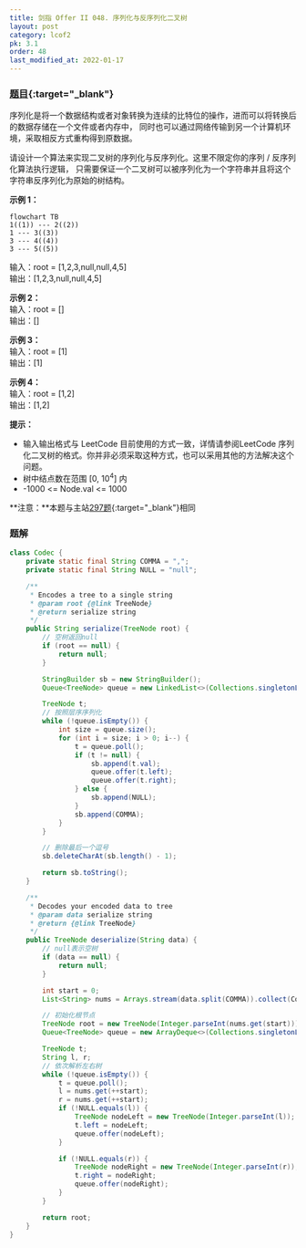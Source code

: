 ```yaml
---
title: 剑指 Offer II 048. 序列化与反序列化二叉树
layout: post
category: lcof2
pk: 3.1
order: 48
last_modified_at: 2022-01-17
---
```


### [题目](https://leetcode.cn/problems/h54YBf/){:target="_blank"}

序列化是将一个数据结构或者对象转换为连续的比特位的操作，进而可以将转换后的数据存储在一个文件或者内存中，
同时也可以通过网络传输到另一个计算机环境，采取相反方式重构得到原数据。

请设计一个算法来实现二叉树的序列化与反序列化。这里不限定你的序列 / 反序列化算法执行逻辑，
只需要保证一个二叉树可以被序列化为一个字符串并且将这个字符串反序列化为原始的树结构。

**示例 1：**

```mermaid
flowchart TB
1((1)) --- 2((2))
1 --- 3((3))
3 --- 4((4))
3 --- 5((5))
```

输入：root = [1,2,3,null,null,4,5]  
输出：[1,2,3,null,null,4,5]

**示例 2：**  
输入：root = []  
输出：[]

**示例 3：**  
输入：root = [1]  
输出：[1]

**示例 4：**  
输入：root = [1,2]  
输出：[1,2]

**提示：**
- 输入输出格式与 LeetCode 目前使用的方式一致，详情请参阅LeetCode 序列化二叉树的格式。你并非必须采取这种方式，也可以采用其他的方法解决这个问题。
- 树中结点数在范围 [0, 10<sup>4</sup>] 内
- -1000 <= Node.val <= 1000

**注意：**本题与主站[297题](https://leetcode.cn/problems/serialize-and-deserialize-binary-tree/){:target="_blank"}相同

### 题解

```java
class Codec {
    private static final String COMMA = ",";
    private static final String NULL = "null";

    /**
     * Encodes a tree to a single string
     * @param root {@link TreeNode}
     * @return serialize string
     */
    public String serialize(TreeNode root) {
        // 空树返回null
        if (root == null) {
            return null;
        }

        StringBuilder sb = new StringBuilder();
        Queue<TreeNode> queue = new LinkedList<>(Collections.singletonList(root));

        TreeNode t;
        // 按照层序序列化
        while (!queue.isEmpty()) {
            int size = queue.size();
            for (int i = size; i > 0; i--) {
                t = queue.poll();
                if (t != null) {
                    sb.append(t.val);
                    queue.offer(t.left);
                    queue.offer(t.right);
                } else {
                    sb.append(NULL);
                }
                sb.append(COMMA);
            }
        }

        // 删除最后一个逗号
        sb.deleteCharAt(sb.length() - 1);

        return sb.toString();
    }

    /**
     * Decodes your encoded data to tree
     * @param data serialize string
     * @return {@link TreeNode}
     */
    public TreeNode deserialize(String data) {
        // null表示空树
        if (data == null) {
            return null;
        }

        int start = 0;
        List<String> nums = Arrays.stream(data.split(COMMA)).collect(Collectors.toList());

        // 初始化根节点
        TreeNode root = new TreeNode(Integer.parseInt(nums.get(start)));
        Queue<TreeNode> queue = new ArrayDeque<>(Collections.singletonList(root));

        TreeNode t;
        String l, r;
        // 依次解析左右树
        while (!queue.isEmpty()) {
            t = queue.poll();
            l = nums.get(++start);
            r = nums.get(++start);
            if (!NULL.equals(l)) {
                TreeNode nodeLeft = new TreeNode(Integer.parseInt(l));
                t.left = nodeLeft;
                queue.offer(nodeLeft);
            }

            if (!NULL.equals(r)) {
                TreeNode nodeRight = new TreeNode(Integer.parseInt(r));
                t.right = nodeRight;
                queue.offer(nodeRight);
            }
        }

        return root;
    }
}
```